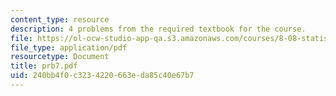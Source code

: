 ```yaml
---
content_type: resource
description: 4 problems from the required textbook for the course.
file: https://ol-ocw-studio-app-qa.s3.amazonaws.com/courses/8-08-statistical-physics-ii-spring-2005/240bb4f0c3234220663eda85c40e67b7_prb7.pdf
file_type: application/pdf
resourcetype: Document
title: prb7.pdf
uid: 240bb4f0-c323-4220-663e-da85c40e67b7
---
```

